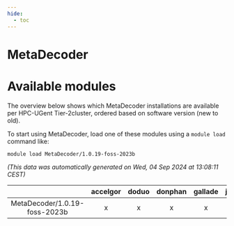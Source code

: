 ```yaml
---
hide:
  - toc
---
```


MetaDecoder
===========

# Available modules


The overview below shows which MetaDecoder installations are available per HPC-UGent Tier-2cluster, ordered based on software version (new to old).

To start using MetaDecoder, load one of these modules using a `module load` command like:

```shell
module load MetaDecoder/1.0.19-foss-2023b
```

*(This data was automatically generated on Wed, 04 Sep 2024 at 13:08:11 CEST)*  

| |accelgor|doduo|donphan|gallade|joltik|shinx|skitty|
| :---: | :---: | :---: | :---: | :---: | :---: | :---: | :---: |
|MetaDecoder/1.0.19-foss-2023b|x|x|x|x|x|-|x|

